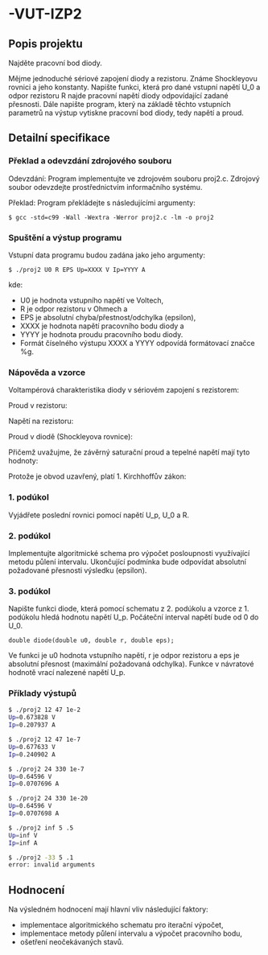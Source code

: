 # -VUT-IZP2
## Popis projektu
Najděte pracovní bod diody.

Mějme jednoduché sériové zapojení diody a rezistoru. Známe Shockleyovu rovnici a jeho konstanty. Napište funkci, která pro dané vstupní napětí U_0 a odpor rezistoru R najde pracovní napětí diody odpovídající zadané přesnosti. Dále napište program, který na základě těchto vstupních parametrů na výstup vytiskne pracovní bod diody, tedy napětí a proud.

## Detailní specifikace
### Překlad a odevzdání zdrojového souboru
Odevzdání: Program implementujte ve zdrojovém souboru proj2.c. Zdrojový soubor odevzdejte prostřednictvím informačního systému.

Překlad: Program překládejte s následujícími argumenty:

`$ gcc -std=c99 -Wall -Wextra -Werror proj2.c -lm -o proj2`
### Spuštění a výstup programu
Vstupní data programu budou zadána jako jeho argumenty:

`$ ./proj2 U0 R EPS
Up=XXXX V
Ip=YYYY A`

kde:

- U0 je hodnota vstupního napětí ve Voltech,
- R je odpor rezistoru v Ohmech a
- EPS je absolutní chyba/přestnost/odchylka (epsilon),
- XXXX je hodnota napětí pracovního bodu diody a
- YYYY je hodnota proudu pracovního bodu diody.
- Formát číselného výstupu XXXX a YYYY odpovídá formátovací značce %g.

### Nápověda a vzorce
Voltampérová charakteristika diody v sériovém zapojení s rezistorem:



Proud v rezistoru:



Napětí na rezistoru:



Proud v diodě (Shockleyova rovnice):



Přičemž uvažujme, že závěrný saturační proud a tepelné napětí mají tyto hodnoty:





Protože je obvod uzavřený, platí 1. Kirchhoffův zákon:



### 1. podúkol
Vyjádřete poslední rovnici pomocí napětí U_p, U_0 a R.

### 2. podúkol
Implementujte algoritmické schema pro výpočet posloupnosti využívající metodu půlení intervalu. Ukončující podmínka bude odpovídat absolutní požadované přesnosti výsledku (epsilon).

### 3. podúkol
Napište funkci diode, která pomocí schematu z 2. podúkolu a vzorce z 1. podúkolu hledá hodnotu napětí U_p. Počáteční interval napětí bude od 0 do U_0.

`double diode(double u0, double r, double eps);`

Ve funkci je u0 hodnota vstupního napětí, r je odpor rezistoru a eps je absolutní přesnost (maximální požadovaná odchylka). Funkce v návratové hodnotě vrací nalezené napětí U_p.

### Příklady výstupů
```sh
$ ./proj2 12 47 1e-2
Up=0.673828 V
Ip=0.207937 A
```

```sh
$ ./proj2 12 47 1e-7
Up=0.677633 V
Ip=0.240902 A
```

```sh
$ ./proj2 24 330 1e-7
Up=0.64596 V
Ip=0.0707696 A
```

```sh
$ ./proj2 24 330 1e-20
Up=0.64596 V
Ip=0.0707698 A
```

```sh
$ ./proj2 inf 5 .5
Up=inf V
Ip=inf A
```

```sh
$ ./proj2 -33 5 .1
error: invalid arguments
```
## Hodnocení
Na výsledném hodnocení mají hlavní vliv následující faktory:

- implementace algoritmického schematu pro iterační výpočet,
- implementace metody půlení intervalu a výpočet pracovního bodu,
- ošetření neočekávaných stavů.
